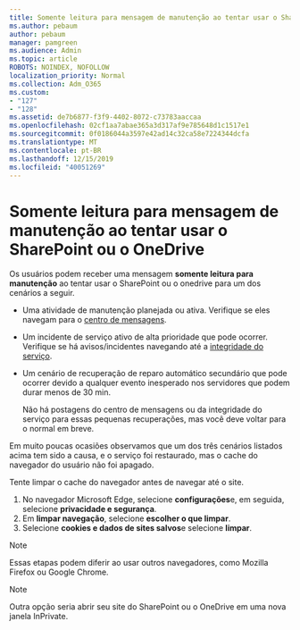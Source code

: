 ```yaml
---
title: Somente leitura para mensagem de manutenção ao tentar usar o SharePoint ou o OneDrive
ms.author: pebaum
author: pebaum
manager: pamgreen
ms.audience: Admin
ms.topic: article
ROBOTS: NOINDEX, NOFOLLOW
localization_priority: Normal
ms.collection: Adm_O365
ms.custom:
- "127"
- "128"
ms.assetid: de7b6877-f3f9-4402-8072-c73783aaccaa
ms.openlocfilehash: 02cf1aa7abae365a3d317af9e785648d1c1517e1
ms.sourcegitcommit: 0f0186044a3597e42ad14c32ca58e7224344dcfa
ms.translationtype: MT
ms.contentlocale: pt-BR
ms.lasthandoff: 12/15/2019
ms.locfileid: "40051269"
---
```

# <a name="read-only-for-maintenance-message-when-attempting-to-use-sharepoint-or-onedrive"></a>Somente leitura para mensagem de manutenção ao tentar usar o SharePoint ou o OneDrive

Os usuários podem receber uma mensagem **somente leitura para manutenção** ao tentar usar o SharePoint ou o onedrive para um dos cenários a seguir. 

-   Uma atividade de manutenção planejada ou ativa.  Verifique se eles navegam para o [centro de mensagens](https://portal.office.com/adminportal/home#/messagecenter).
-   Um incidente de serviço ativo de alta prioridade que pode ocorrer. Verifique se há avisos/incidentes navegando até a [integridade do serviço](https://portal.office.com/adminportal/home#/servicehealth).
-   Um cenário de recuperação de reparo automático secundário que pode ocorrer devido a qualquer evento inesperado nos servidores que podem durar menos de 30 min. 
    
    Não há postagens do centro de mensagens ou da integridade do serviço para essas pequenas recuperações, mas você deve voltar para o normal em breve.

Em muito poucas ocasiões observamos que um dos três cenários listados acima tem sido a causa, e o serviço foi restaurado, mas o cache do navegador do usuário não foi apagado.

Tente limpar o cache do navegador antes de navegar até o site.

1. No navegador Microsoft Edge, selecione **configurações**e, em seguida, selecione **privacidade e segurança**.
2. Em **limpar navegação**, selecione **escolher o que limpar**.
3. Selecione **cookies e dados de sites salvos**e selecione **limpar**.

>[!Note] 
> Essas etapas podem diferir ao usar outros navegadores, como Mozilla Firefox ou Google Chrome.

>[!Note] 
> Outra opção seria abrir seu site do SharePoint ou o OneDrive em uma nova janela InPrivate.